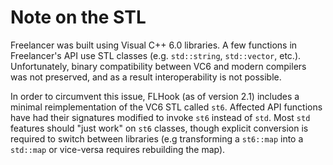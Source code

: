 # Note on the STL
Freelancer was built using Visual C++ 6.0 libraries. A few functions in Freelancer's API use STL classes (e.g. `std::string`, `std::vector`, etc.). Unfortunately, binary compatibility between VC6 and modern compilers was not preserved, and as a result interoperability is not possible.

In order to circumvent this issue, FLHook (as of version 2.1) includes a minimal reimplementation of the VC6 STL called `st6`. Affected API functions have had their signatures modified to invoke `st6` instead of `std`. Most `std` features should "just work" on `st6` classes, though explicit conversion is required to switch between libraries (e.g transforming a `st6::map` into a `std::map` or vice-versa requires rebuilding the map).